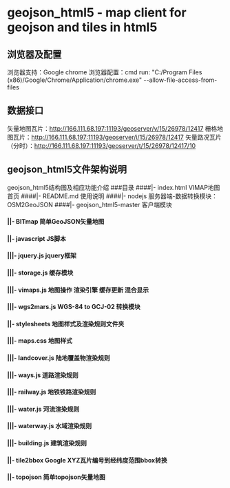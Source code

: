 # geojson_html5 - map client for geojson and tiles in html5

## 浏览器及配置
浏览器支持：Google chrome
浏览器配置：cmd run: "C:/Program Files (x86)/Google/Chrome/Application/chrome.exe" --allow-file-access-from-files

## 数据接口
矢量地图瓦片：http://166.111.68.197:11193/geoserver/v/15/26978/12417
栅格地图瓦片：http://166.111.68.197:11193/geoserver/i/15/26978/12417
矢量路况瓦片（分时）：http://166.111.68.197:11193/geoserver/t/15/26978/12417/10

## geojson_html5文件架构说明
geojson_html5结构图及相应功能介绍
###目录
####|- index.html VIMAP地图首页
####|- README.md 使用说明
####|- nodejs 服务器端-数据转换模块：OSM2GeoJSON
####|- geojson_html5-master 客户端模块
#### ||- BITmap 简单GeoJSON矢量地图
#### ||- javascript JS脚本
####  |||- jquery.js jquery框架
####  |||- storage.js 缓存模块
####  |||- vimaps.js 地图操作 渲染引擎 缓存更新 混合显示
####  |||- wgs2mars.js WGS-84 to GCJ-02 转换模块
#### ||- stylesheets 地图样式及渲染规则文件夹
####  |||- maps.css 地图样式
####  |||- landcover.js 陆地覆盖物渲染规则
####  |||- ways.js 道路渲染规则
####  |||- railway.js 地铁铁路渲染规则
####  |||- water.js 河流渲染规则
####  |||- waterway.js 水域渲染规则
####  |||- building.js 建筑渲染规则
#### ||- tile2bbox Google XYZ瓦片编号到经纬度范围bbox转换
#### ||- topojson 简单topojson矢量地图